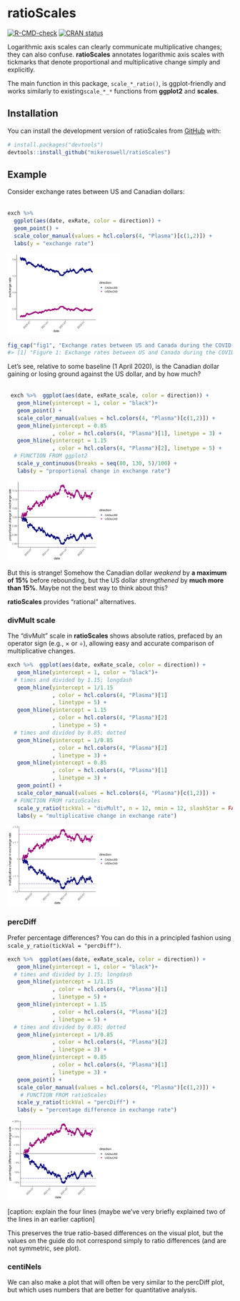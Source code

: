 
<!-- README.md is generated from README.Rmd. Please edit that file -->

# ratioScales

<!-- badges: start -->

[![R-CMD-check](https://github.com/mikeroswell/ratioScales/actions/workflows/R-CMD-check.yaml/badge.svg)](https://github.com/mikeroswell/ratioScales/actions/workflows/R-CMD-check.yaml)
[![CRAN
status](https://www.r-pkg.org/badges/version/ratioScales)](https://CRAN.R-project.org/package=ratioScales)
<!-- badges: end -->

Logarithmic axis scales can clearly communicate multiplicative changes;
they can also confuse. **ratioScales** annotates logarithmic axis scales
with tickmarks that denote proportional and multiplicative change simply
and explicitly.

The main function in this package, `scale_*_ratio()`, is ggplot-friendly
and works similarly to existing`scale_*_*` functions from **ggplot2**
and **scales**.

## Installation

You can install the development version of ratioScales from
[GitHub](https://github.com/) with:

``` r
# install.packages("devtools")
devtools::install_github("mikeroswell/ratioScales")
```

## Example

Consider exchange rates between US and Canadian dollars:

``` r

exch %>% 
  ggplot(aes(date, exRate, color = direction)) + 
  geom_point() +
  scale_color_manual(values = hcl.colors(4, "Plasma")[c(1,2)]) +
  labs(y = "exchange rate") 
```

<img src="man/figures/README-raw_exchange-1.png" width="50%" />

``` r
fig_cap("fig1", "Exchange rates between US and Canada during the COVID-19 Pandemic")
#> [1] "Figure 1: Exchange rates between US and Canada during the COVID-19 Pandemic"
```

Let’s see, relative to some baseline (1 April 2020), is the Canadian
dollar gaining or losing ground against the US dollar, and by how much?

``` r

 exch %>%  ggplot(aes(date, exRate_scale, color = direction)) + 
   geom_hline(yintercept = 1, color = "black")+
   geom_point() +
   scale_color_manual(values = hcl.colors(4, "Plasma")[c(1,2)]) +
   geom_hline(yintercept = 0.85
              , color = hcl.colors(4, "Plasma")[1], linetype = 3) +
   geom_hline(yintercept = 1.15
              , color = hcl.colors(4, "Plasma")[2], linetype = 5) +
  # FUNCTION FROM ggplot2
   scale_y_continuous(breaks = seq(80, 130, 5)/100) +
   labs(y = "proportional change in exchange rate") 
```

<img src="man/figures/README-scaled_exchange-1.png" width="50%" />

But this is strange! Somehow the Canadian dollar *weakend* by **a
maximum of 15%** before rebounding, but the US dollar *strengthened* by
**much more than 15%**. Maybe not the best way to think about this?

**ratioScales** provides “rational” alternatives.

### divMult scale

The “divMult” scale in **ratioScales** shows absolute ratios, prefaced
by an operator sign (e.g., × or ÷), allowing easy and accurate
comparison of multiplicative changes.

``` r
exch %>%  ggplot(aes(date, exRate_scale, color = direction)) + 
   geom_hline(yintercept = 1, color = "black")+
  # times and divided by 1.15; longdash
   geom_hline(yintercept = 1/1.15
              , color = hcl.colors(4, "Plasma")[1]
              , linetype = 5) +
   geom_hline(yintercept = 1.15
              , color = hcl.colors(4, "Plasma")[2]
              , linetype = 5) +
  # times and divided by 0.85; dotted
   geom_hline(yintercept = 1/0.85
              , color = hcl.colors(4, "Plasma")[2]
              , linetype = 3) +
   geom_hline(yintercept = 0.85
              , color = hcl.colors(4, "Plasma")[1]
              , linetype = 3) +
   geom_point() +
   scale_color_manual(values = hcl.colors(4, "Plasma")[c(1,2)]) +
  # FUNCTION FROM ratioScales
   scale_y_ratio(tickVal = "divMult", n = 12, nmin = 12, slashStar = FALSE) +
   labs(y = "multiplicative change in exchange rate") 
```

<img src="man/figures/README-divMult_example-1.png" width="50%" />

### percDiff

Prefer percentage differences? You can do this in a principled fashion
using `scale_y_ratio(tickVal = "percDiff")`.

``` r
exch %>%  ggplot(aes(date, exRate_scale, color = direction)) + 
   geom_hline(yintercept = 1, color = "black")+
  # times and divided by 1.15; longdash
   geom_hline(yintercept = 1/1.15
              , color = hcl.colors(4, "Plasma")[1]
              , linetype = 5) +
   geom_hline(yintercept = 1.15
              , color = hcl.colors(4, "Plasma")[2]
              , linetype = 5) +
  # times and divided by 0.85; dotted
   geom_hline(yintercept = 1/0.85
              , color = hcl.colors(4, "Plasma")[2]
              , linetype = 3) +
   geom_hline(yintercept = 0.85
              , color = hcl.colors(4, "Plasma")[1]
              , linetype = 3) +
   geom_point() +
   scale_color_manual(values = hcl.colors(4, "Plasma")[c(1,2)]) +
    # FUNCTION FROM ratioScales
   scale_y_ratio(tickVal = "percDiff") +
   labs(y = "percentage difference in exchange rate") 
```

<img src="man/figures/README-percDiff_example-1.png" width="50%" />

\[caption: explain the four lines (maybe we’ve very briefly explained
two of the lines in an earlier caption\]

This preserves the true ratio-based differences on the visual plot, but
the values on the guide do not correspond simply to ratio differences
(and are not symmetric, see plot).

### centiNels

<metatext> We can also make a plot that will often be very similar to
the percDiff plot, but which uses numbers that are better for
quantitative analysis. </metatext>

<!-- some COMMENTS here to keep track of 
We think we are currently using GitHub Actions to re-render `README.Rmd` every time you push. An example workflow can be found here: <https://github.com/r-lib/actions/tree/v1/examples>.

When you add a new plot, don't forget to commit and push the resulting figure files, so they display on GitHub and CRAN.

Add alt-text (and consider adding short captions as well) to all figures
-->
